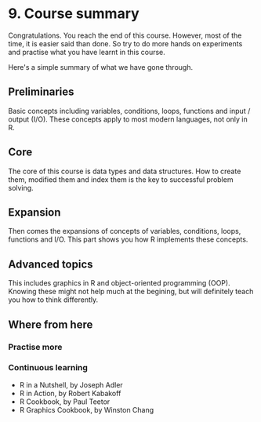 <h1>9. Course summary</h1>
<p>Congratulations. You reach the end of this course. However, most of the time, it is easier said than done. So try to do more hands on experiments and practise what you have learnt in this course.</p>
<p>Here's a simple summary of what we have gone through.</p>

<h2>Preliminaries</h2>
<p>Basic concepts including variables, conditions, loops, functions and input / output (I/O). These concepts apply to most modern languages, not only in R.</p>

<h2>Core</h2>
<p>The core of this course is data types and data structures. How to create them, modified them and index them is the key to successful problem solving.</p>

<h2>Expansion</h2>
<p>Then comes the expansions of concepts of variables, conditions, loops, functions and I/O. This part shows you how R implements these concepts.</p>

<h2>Advanced topics</h2>
<p>This includes graphics in R and object-oriented programming (OOP). Knowing these might not help much at the begining, but will definitely teach you how to think differently.</p>

<h2>Where from here</h2>
<h3>Practise more</h3>
<h3>Continuous learning</h3>
<ul>
  <li>R in a Nutshell, by Joseph Adler</li>
  <li>R in Action, by Robert Kabakoff</li>
  <li>R Cookbook, by Paul Teetor</li>
  <li>R Graphics Cookbook, by Winston Chang</li>
</ul>
